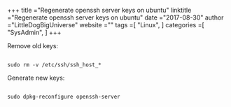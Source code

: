 +++ 
title ="Regenerate openssh server keys on ubuntu" 
linktitle ="Regenerate openssh server keys on ubuntu" 
date ="2017-08-30" 
author ="LittleDogBigUniverse"
website ="" 
tags =[ "Linux",  ] 
categories =[ "SysAdmin",  ] 
+++ 

Remove old keys:

```less

sudo rm -v /etc/ssh/ssh_host_*

```

Generate new keys:

```less

sudo dpkg-reconfigure openssh-server

``` 

